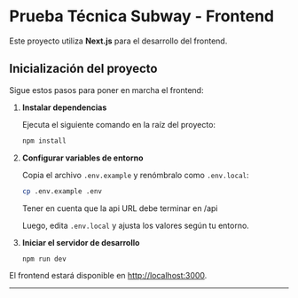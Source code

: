 # Prueba Técnica Subway - Frontend

Este proyecto utiliza **Next.js** para el desarrollo del frontend.

## Inicialización del proyecto

Sigue estos pasos para poner en marcha el frontend:

1. **Instalar dependencias**

    Ejecuta el siguiente comando en la raíz del proyecto:

    ```bash
    npm install
    ```

2. **Configurar variables de entorno**

    Copia el archivo `.env.example` y renómbralo como `.env.local`:

    ```bash
    cp .env.example .env
    ```
    Tener en cuenta que la api URL debe terminar en /api

    Luego, edita `.env.local` y ajusta los valores según tu entorno.

3. **Iniciar el servidor de desarrollo**

    ```bash
    npm run dev
    ```

El frontend estará disponible en [http://localhost:3000](http://localhost:3000).

---